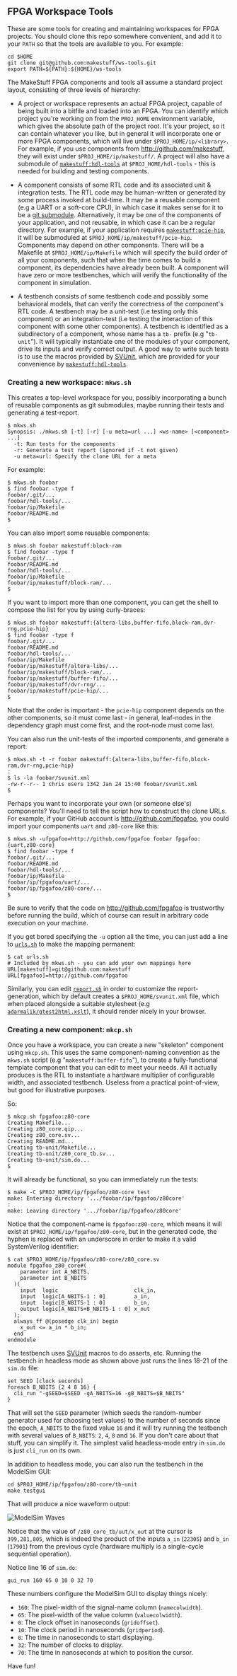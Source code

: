 ## FPGA Workspace Tools
These are some tools for creating and maintaining workspaces for FPGA projects. You should clone this repo somewhere convenient, and add it to your `PATH` so that the tools are available to you. For example:

    cd $HOME
    git clone git@github.com:makestuff/ws-tools.git
    export PATH=${PATH}:${HOME}/ws-tools

The MakeStuff FPGA components and tools all assume a standard project layout, consisting of three levels of hierarchy:

* A project or workspace represents an actual FPGA project, capable of being built into a bitfile and loaded into an FPGA. You can identify which project you're working on from the `PROJ_HOME` environment variable, which gives the absolute path of the project root. It's your project, so it can contain whatever you like, but in general it will incorporate one or more FPGA components, which will live under `$PROJ_HOME/ip/<library>`. For example, if you use components from http://github.com/makestuff, they will exist under `$PROJ_HOME/ip/makestuff/`. A project will also have a submodule of [`makestuff:hdl-tools`](https://github.com/makestuff/hdl-tools) at `$PROJ_HOME/hdl-tools` - this is needed for building and testing components.

* A component consists of some RTL code and its associated unit & integration tests. The RTL code may be human-written or generated by some process invoked at build-time. It may be a reusable component (e.g a UART or a soft-core CPU), in which case it makes sense for it to be a [git submodule](https://git-scm.com/book/en/v2/Git-Tools-Submodules). Alternatively, it may be one of the components of your application, and not reusable, in which case it can be a regular directory. For example, if your application requires [`makestuff:pcie-hip`](https://github.com/makestuff/pcie-hip), it will be submoduled at `$PROJ_HOME/ip/makestuff/pcie-hip`. Components may depend on other components. There will be a Makefile at `$PROJ_HOME/ip/Makefile` which will specify the build order of all your components, such that when the time comes to build a component, its dependencies have already been built. A component will have zero or more testbenches, which will verify the functionality of the component in simulation.

* A testbench consists of some testbench code and possibly some behavioral models, that can verify the correctness of the component's RTL code. A testbench may be a unit-test (i.e testing only this component) or an integration-test (i.e testing the interaction of this component with some other components). A testbench is identified as a subdirectory of a component, whose name has a `tb-` prefix (e.g "`tb-unit`"). It will typically instantiate one of the modules of your component, drive its inputs and verify correct output. A good way to write such tests is to use the macros provided by [SVUnit](http://agilesoc.com/open-source-projects/svunit), which are provided for your convenience by [`makestuff:hdl-tools`](https://github.com/makestuff/hdl-tools).

### Creating a new workspace: `mkws.sh`
This creates a top-level workspace for you, possibly incorporating a bunch of reusable components as git submodules, maybe running their tests and generating a test-report.

    $ mkws.sh
    Synopsis: ./mkws.sh [-t] [-r] [-u meta=url ...] <ws-name> [<component> ...]
      -t: Run tests for the components
      -r: Generate a test report (ignored if -t not given)
      -u meta=url: Specify the clone URL for a meta

For example:

    $ mkws.sh foobar
    $ find foobar -type f
    foobar/.git/...
    foobar/hdl-tools/...
    foobar/ip/Makefile
    foobar/README.md
    $

You can also import some reusable components:

    $ mkws.sh foobar makestuff:block-ram
    $ find foobar -type f
    foobar/.git/...
    foobar/README.md
    foobar/hdl-tools/...
    foobar/ip/Makefile
    foobar/ip/makestuff/block-ram/...
    $

If you want to import more than one component, you can get the shell to compose the list for you by using curly-braces:

    $ mkws.sh foobar makestuff:{altera-libs,buffer-fifo,block-ram,dvr-rng,pcie-hip}
    $ find foobar -type f
    foobar/.git/...
    foobar/README.md
    foobar/hdl-tools/...
    foobar/ip/Makefile
    foobar/ip/makestuff/altera-libs/...
    foobar/ip/makestuff/block-ram/...
    foobar/ip/makestuff/buffer-fifo/...
    foobar/ip/makestuff/dvr-rng/...
    foobar/ip/makestuff/pcie-hip/...
    $

Note that the order is important - the `pcie-hip` component depends on the other components, so it must come last - in general, leaf-nodes in the dependency graph must come first, and the root-node must come last.

You can also run the unit-tests of the imported components, and generate a report:

    $ mkws.sh -t -r foobar makestuff:{altera-libs,buffer-fifo,block-ram,dvr-rng,pcie-hip}
    :
    $ ls -la foobar/svunit.xml
    -rw-r--r-- 1 chris users 1342 Jan 24 15:40 foobar/svunit.xml
    $

Perhaps you want to incorporate your own (or someone else's) components? You'll need to tell the script how to construct the clone URLs. For example, if your GitHub account is http://github.com/fpgafoo, you could import your components `uart` and `z80-core` like this:

    $ mkws.sh -ufpgafoo=http://github.com/fpgafoo foobar fpgafoo:{uart,z80-core}
    $ find foobar -type f
    foobar/.git/...
    foobar/README.md
    foobar/hdl-tools/...
    foobar/ip/Makefile
    foobar/ip/fpgafoo/uart/...
    foobar/ip/fpgafoo/z80-core/...
    $

Be sure to verify that the code on http://github.com/fpgafoo is trustworthy before running the build, which of course can result in arbitrary code execution on your machine.

If you get bored specifying the `-u` option all the time, you can just add a line to [`urls.sh`](urls.sh) to make the mapping permanent:

    $ cat urls.sh 
    # Included by mkws.sh - you can add your own mappings here
    URL[makestuff]=git@github.com:makestuff
    URL[fpgafoo]=http://github.com/fpgafoo

Similarly, you can edit [`report.sh`](report.sh) in order to customize the report-generation, which by default creates a `$PROJ_HOME/svunit.xml` file, which when placed alongside a suitable stylesheet (e.g [`adarmalik/gtest2html.xslt`](https://github.com/adarmalik/gtest2html/blob/master/gtest2html.xslt)), it should render nicely in  your browser.

### Creating a new component: `mkcp.sh`
Once you have a workspace, you can create a new "skeleton" component using `mkcp.sh`. This uses the same component-naming convention as the `mkws.sh` script (e.g "`makestuff:buffer-fifo`"), to create a fully-functional template component that you can edit to meet your needs. All it actually produces is the RTL to instantiate a hardware multiplier of configurable width, and associated testbench. Useless from a practical point-of-view, but good for illustrative purposes.

So:

    $ mkcp.sh fpgafoo:z80-core
    Creating Makefile...
    Creating z80_core.qip...
    Creating z80_core.sv...
    Creating README.md...
    Creating tb-unit/Makefile...
    Creating tb-unit/z80_core_tb.sv...
    Creating tb-unit/sim.do...
    $

It will already be functional, so you can immediately run the tests:

    $ make -C $PROJ_HOME/ip/fpgafoo/z80-core test
    make: Entering directory '.../foobar/ip/fpgafoo/z80core'
    :
    make: Leaving directory '.../foobar/ip/fpgafoo/z80core'

Notice that the component-name is `fpgafoo:z80-core`, which means it will exist at `$PROJ_HOME/ip/fpgafoo/z80-core`, but in the generated code, the hyphen is replaced with an underscore in order to make it a valid SystemVerilog identifier:

    $ cat $PROJ_HOME/ip/fpgafoo/z80-core/z80_core.sv
    module fpgafoo_z80_core#(
        parameter int A_NBITS,
        parameter int B_NBITS
      )(
        input  logic                        clk_in,
        input  logic[A_NBITS-1 : 0]         a_in,
        input  logic[B_NBITS-1 : 0]         b_in,
        output logic[A_NBITS+B_NBITS-1 : 0] x_out
      );
      always_ff @(posedge clk_in) begin
        x_out <= a_in * b_in;
      end
    endmodule

The testbench uses [SVUnit](http://agilesoc.com/open-source-projects/svunit) macros to do asserts, etc. Running the testbench in headless mode as shown above just runs the lines 18-21 of the `sim.do` file:

    set SEED [clock seconds]
    foreach B_NBITS {2 4 8 16} {
      cli_run "-gSEED=$SEED -gA_NBITS=16 -gB_NBITS=$B_NBITS"
    }

That will set the `SEED` parameter (which seeds the random-number generator used for choosing test values) to the number of seconds since the epoch, `A_NBITS` to the fixed value `16` and it will try running the testbench with several values of `B_NBITS`: `2`, `4`, `8` and `16`. If you don't care about that stuff, you can simplify it. The simplest valid headless-mode entry in `sim.do` is just `cli_run` on its own.

In addition to headless mode, you can also run the testbench in the ModelSim GUI:

    cd $PROJ_HOME/ip/fpgafoo/z80-core/tb-unit
    make testgui

That will produce a nice waveform output:

![ModelSim Waves](/img/waves.png)

Notice that the value of `/z80_core_tb/uut/x_out` at the cursor is `399,281,805`, which is indeed the product of the inputs `a_in` (`22305`) and `b_in` (`17901`) from the previous cycle (hardware multiply is a single-cycle sequential operation).

Notice line 16 of `sim.do`:

    gui_run 160 65 0 10 0 32 70

These numbers configure the ModelSim GUI to display things nicely:

* `160`: The pixel-width of the signal-name column (`namecolwidth`).
* `65`: The pixel-width of the value column (`valuecolwidth`).
* `0`: The clock offset in nanoseconds (`gridoffset`).
* `10`: The clock period in nanoseconds (`gridperiod`).
* `0`: The time in nanoseconds to start displaying.
* `32`: The number of clocks to display.
* `70`: The time in nanoseconds at which to position the cursor.

Have fun!
